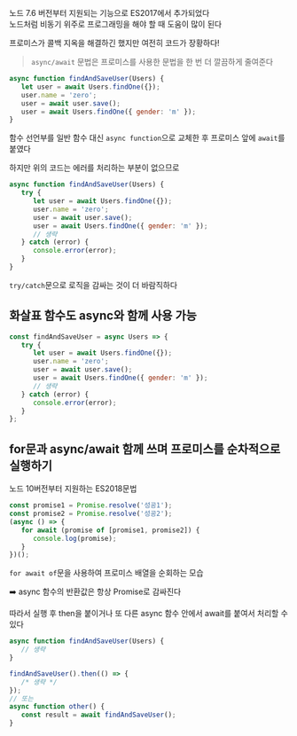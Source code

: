 노드 7.6 버전부터 지원되는 기능으로 ES2017에서 추가되었다 <br>
노드처럼 비동기 위주로 프로그래밍을 해야 할 때 도움이 많이 된다

프로미스가 콜백 지옥을 해결하긴 했지만 여전히 코드가 장황하다!

> `async/await` 문법은 프로미스를 사용한 문법을 한 번 더 깔끔하게 줄여준다

```javascript
async function findAndSaveUser(Users) {
   let user = await Users.findOne({});
   user.name = 'zero';
   user = await user.save();
   user = await Users.findOne({ gender: 'm' });
}
```

함수 선언부를 일반 함수 대신 `async function`으로 교체한 후 프로미스 앞에 `await`를 붙였다

하지만 위의 코드는 에러를 처리하는 부분이 없으므로

```javascript
async function findAndSaveUser(Users) {
   try {
      let user = await Users.findOne({});
      user.name = 'zero';
      user = await user.save();
      user = await Users.findOne({ gender: 'm' });
      // 생략
   } catch (error) {
      console.error(error);
   }
}
```

`try/catch`문으로 로직을 감싸는 것이 더 바람직하다

## 화살표 함수도 async와 함께 사용 가능

```javascript
const findAndSaveUser = async Users => {
   try {
      let user = await Users.findOne({});
      user.name = 'zero';
      user = await user.save();
      user = await Users.findOne({ gender: 'm' });
      // 생략
   } catch (error) {
      console.error(error);
   }
};
```

## for문과 async/await 함께 쓰며 프로미스를 순차적으로 실행하기

노드 10버전부터 지원하는 ES2018문법

```javascript
const promise1 = Promise.resolve('성공1');
const promise2 = Promise.resolve('성공2');
(async () => {
   for await (promise of [promise1, promise2]) {
      console.log(promise);
   }
})();
```

`for await of`문을 사용하여 프로미스 배열을 순회하는 모습

➡️ async 함수의 반환값은 항상 Promise로 감싸진다

따라서 실행 후 then을 붙이거나 또 다른 async 함수 안에서 await를 붙여서 처리할 수 있다

```javascript
async function findAndSaveUser(Users) {
   // 생략
}

findAndSaveUser().then(() => {
   /* 생략 */
});
// 또는
async function other() {
   const result = await findAndSaveUser();
}
```
